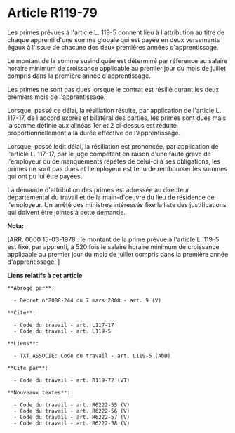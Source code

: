 # Article R119-79

Les primes prévues à l'article L. 119-5 donnent lieu à l'attribution au titre de chaque apprenti d'une somme globale qui est
payée en deux versements égaux à l'issue de chacune des deux premières années d'apprentissage.

Le montant de la somme susindiquée est déterminé par référence au salaire horaire minimum de croissance applicable au premier
jour du mois de juillet compris dans la première année d'apprentissage.

Les primes ne sont pas dues lorsque le contrat est résilié durant les deux premiers mois de l'apprentissage.

Lorsque, passé ce délai, la résiliation résulte, par application de l'article L. 117-17, de l'accord exprès et bilatéral des
parties, les primes sont dues mais la somme définie aux alinéas 1er et 2 ci-dessus est réduite proportionnellement à la durée
effective de l'apprentissage.

Lorsque, passé ledit délai, la résiliation est prononcée, par application de l'article L. 117-17, par le juge compétent en
raison d'une faute grave de l'employeur ou de manquements répétés de celui-ci à ses obligations, les primes ne sont pas dues
et l'employeur est tenu de rembourser les sommes qui ont pu lui être payées.

La demande d'attribution des primes est adressée au directeur départemental du travail et de la main-d'oeuvre du lieu de
résidence de l'employeur. Un arrêté des ministres intéressés fixe la liste des justifications qui doivent être jointes à
cette demande.

**Nota:**

[ARR. 0000 15-03-1978 : le montant de la prime prévue à l'article L. 119-5 est fixé, par apprenti, à 520 fois le salaire
horaire minimum de croissance applicable au premier jour du mois de juillet compris dans la première année d'apprentissage. ]

**Liens relatifs à cet article**

	**Abrogé par**:

	  - Décret n°2008-244 du 7 mars 2008 - art. 9 (V)

	**Cite**:

	  - Code du travail - art. L117-17
	  - Code du travail - art. L119-5

	**Liens**:

	  - TXT_ASSOCIE: Code du travail - art. L119-5 (AbD)

	**Cité par**:

	  - Code du travail - art. R119-72 (VT)

	**Nouveaux textes**:

	  - Code du travail - art. R6222-55 (V)
	  - Code du travail - art. R6222-56 (V)
	  - Code du travail - art. R6222-57 (V)
	  - Code du travail - art. R6222-58 (V)
